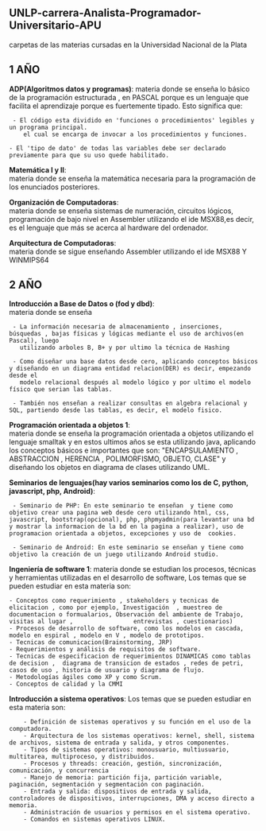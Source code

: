 ## UNLP-carrera-Analista-Programador-Universitario-APU

carpetas de las materias cursadas en la Universidad Nacional de la Plata

## 1 AÑO

 **ADP(Algoritmos datos y programas)**: 
materia donde se enseña lo básico de la programación estructurada , en PASCAL porque es un lenguaje que facilita el aprendizaje porque es fuertemente tipado. Esto significa que:
    
     - El código esta dividido en 'funciones o procedimientos' legibles y un programa principal.
        el cual se encarga de invocar a los procedimientos y funciones.

    - El 'tipo de dato' de todas las variables debe ser declarado previamente para que su uso quede habilitado.

 **Matemática I y II**:  
materia donde se enseña la matemática necesaria para la programación de los enunciados posteriores.

 **Organización de Computadoras**:  
materia donde se enseña sistemas de numeración, circuitos lógicos, programación de bajo nivel en Assembler utilizando el ide MSX88,es decir, es el lenguaje que más se acerca al hardware del ordenador.

 **Arquitectura de Computadoras**:  
materia donde se sigue enseñando Assembler utilizando el ide MSX88 Y WINMIPS64

## 2 AÑO

**Introducción a Base de Datos o (fod y dbd)**:  
materia donde se enseña 

     - La información necesaria de almacenamiento , inserciones,  búsquedas , bajas físicas y lógicas mediante el uso de archivos(en Pascal), luego 
       utilizando arboles B, B+ y por ultimo la técnica de Hashing

     - Como diseñar una base datos desde cero, aplicando conceptos básicos y diseñando en un diagrama entidad relacion(DER) es decir, empezando desde el 
       modelo relacional después al modelo lógico y por ultimo el modelo físico que serian las tablas.

     - También nos enseñan a realizar consultas en algebra relacional y SQL, partiendo desde las tablas, es decir, el modelo fisico.

**Programación orientada a objetos 1**:  
materia donde se enseña la programación orientada a objetos utilizando el lenguaje smalltak y en estos ultimos años se esta utilizando java, aplicando los conceptos básicos e importantes que son: "ENCAPSULAMIENTO , ABSTRACCION , HERENCIA , POLIMORFISMO, OBJETO, CLASE" y diseñando los objetos en diagrama de clases utilizando UML.

**Seminarios de lenguajes(hay varios seminarios como los de C, python, javascript, php, Android)**:  
    
     - Seminario de PHP: En este seminario te enseñan  y tiene como objetivo crear una pagina web desde cero utilizando html, css, javascript, bootstrap(opcional), php, phpmyadmin(para levantar una bd y mostrar la informacion de la bd en la pagina a realizar), uso de programacion orientada a objetos, excepciones y uso de  cookies.
  
     - Seminario de Android: En este seminario se enseñan y tiene como objetivo la creación de un juego utilizando Android studio.

**Ingeniería de software 1**:
materia donde se estudian los procesos, técnicas y herramientas utilizadas en el desarrollo de software, Los temas que se pueden estudiar en esta materia son:

    - Conceptos como requerimiento , stakeholders y tecnicas de elicitacion , como por ejemplo, Investigación  , muestreo de documentacion o formualarios, Observación del ambiente de Trabajo,  visitas al lugar ,                 entrevistas , cuestionarios)
    - Procesos de desarrollo de software, como los modelos en cascada, modelo en espiral , modelo en V , modelo de prototipos.
    - Tecnicas de comunicacion(Brainstorming, JRP)
    - Requerimientos y análisis de requisitos de software.
    - Tecnicas de especificacion de requerimientos DINAMICAS como tablas de decision ,  diagrama de transicion de estados , redes de petri, casos de uso , historia de usuario y diagrama de flujo.
    - Metodologías ágiles como XP y como Scrum.
    - Conceptos de calidad y la CMMI

**Introducción a sistema operativos**:
 Los temas que se pueden estudiar en esta materia son:
 
        - Definición de sistemas operativos y su función en el uso de la computadora.
        - Arquitectura de los sistemas operativos: kernel, shell, sistema de archivos, sistema de entrada y salida, y otros componentes.
        - Tipos de sistemas operativos: monousuario, multiusuario, multitarea, multiproceso, y distribuidos.
        - Procesos y threads: creación, gestión, sincronización, comunicación, y concurrencia
        - Manejo de memoria: partición fija, partición variable, paginación, segmentación y segmentación con paginación.
        - Entrada y salida: dispositivos de entrada y salida, controladores de dispositivos, interrupciones, DMA y acceso directo a memoria.
        - Administración de usuarios y permisos en el sistema operativo.
        - Comandos en sistemas operativos LINUX.
